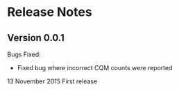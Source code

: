 # Release Notes

## Version 0.0.1

Bugs Fixed:
* Fixed bug where incorrect CQM counts were reported

13 November 2015
First release
